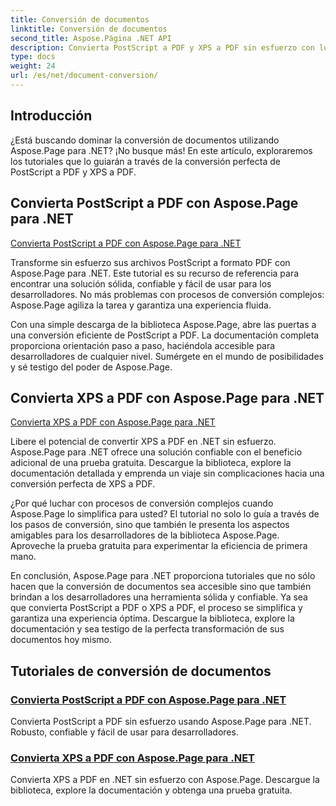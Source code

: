 ```yaml
---
title: Conversión de documentos
linktitle: Conversión de documentos
second_title: Aspose.Página .NET API
description: Convierta PostScript a PDF y XPS a PDF sin esfuerzo con los tutoriales de Aspose.Page para .NET. Soluciones sólidas, confiables y sencillas para una conversión de documentos perfecta.
type: docs
weight: 24
url: /es/net/document-conversion/
---
```


## Introducción

¿Está buscando dominar la conversión de documentos utilizando Aspose.Page para .NET? ¡No busque más! En este artículo, exploraremos los tutoriales que lo guiarán a través de la conversión perfecta de PostScript a PDF y XPS a PDF.

## Convierta PostScript a PDF con Aspose.Page para .NET

[Convierta PostScript a PDF con Aspose.Page para .NET](./convert-postscript-to-pdf/)

Transforme sin esfuerzo sus archivos PostScript a formato PDF con Aspose.Page para .NET. Este tutorial es su recurso de referencia para encontrar una solución sólida, confiable y fácil de usar para los desarrolladores. No más problemas con procesos de conversión complejos: Aspose.Page agiliza la tarea y garantiza una experiencia fluida.

Con una simple descarga de la biblioteca Aspose.Page, abre las puertas a una conversión eficiente de PostScript a PDF. La documentación completa proporciona orientación paso a paso, haciéndola accesible para desarrolladores de cualquier nivel. Sumérgete en el mundo de posibilidades y sé testigo del poder de Aspose.Page.

## Convierta XPS a PDF con Aspose.Page para .NET

[Convierta XPS a PDF con Aspose.Page para .NET](./convert-xps-to-pdf/)

Libere el potencial de convertir XPS a PDF en .NET sin esfuerzo. Aspose.Page para .NET ofrece una solución confiable con el beneficio adicional de una prueba gratuita. Descargue la biblioteca, explore la documentación detallada y emprenda un viaje sin complicaciones hacia una conversión perfecta de XPS a PDF.

¿Por qué luchar con procesos de conversión complejos cuando Aspose.Page lo simplifica para usted? El tutorial no solo lo guía a través de los pasos de conversión, sino que también le presenta los aspectos amigables para los desarrolladores de la biblioteca Aspose.Page. Aproveche la prueba gratuita para experimentar la eficiencia de primera mano.

En conclusión, Aspose.Page para .NET proporciona tutoriales que no sólo hacen que la conversión de documentos sea accesible sino que también brindan a los desarrolladores una herramienta sólida y confiable. Ya sea que convierta PostScript a PDF o XPS a PDF, el proceso se simplifica y garantiza una experiencia óptima. Descargue la biblioteca, explore la documentación y sea testigo de la perfecta transformación de sus documentos hoy mismo.
## Tutoriales de conversión de documentos
### [Convierta PostScript a PDF con Aspose.Page para .NET](./convert-postscript-to-pdf/)
Convierta PostScript a PDF sin esfuerzo usando Aspose.Page para .NET. Robusto, confiable y fácil de usar para desarrolladores.
### [Convierta XPS a PDF con Aspose.Page para .NET](./convert-xps-to-pdf/)
Convierta XPS a PDF en .NET sin esfuerzo con Aspose.Page. Descargue la biblioteca, explore la documentación y obtenga una prueba gratuita.